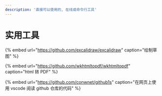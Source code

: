 ```yaml
---
description: '直接可以使用的, 在线或命令行工具'
---
```


# 实用工具

{% embed url="https://github.com/excalidraw/excalidraw" caption="绘制草图" %}

{% embed url="https://github.com/wkhtmltopdf/wkhtmltopdf" caption="html 转 PDF" %}

{% embed url="https://github.com/conwnet/github1s" caption="在网页上使用 vscode 阅读 github 仓库的代码" %}





